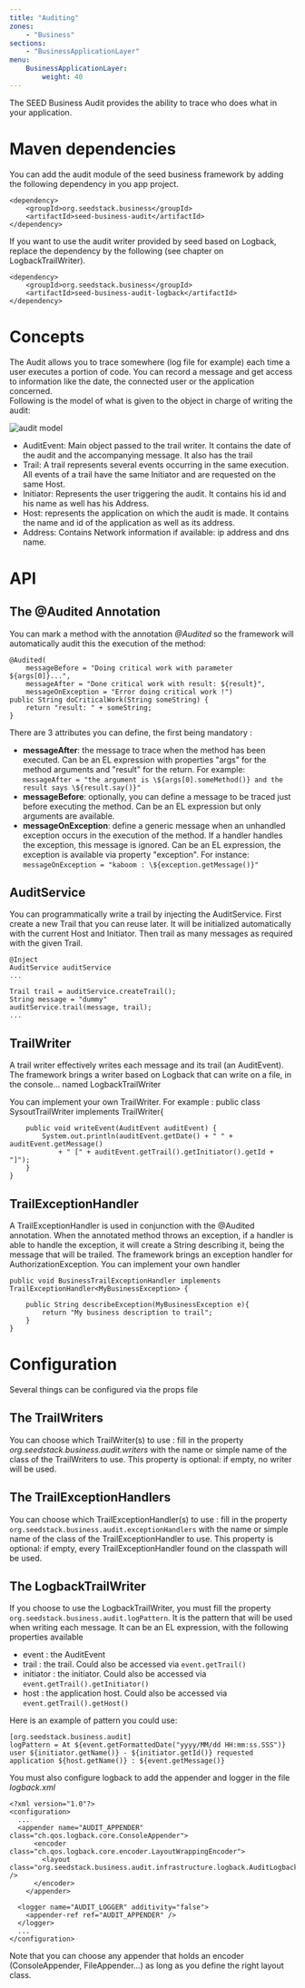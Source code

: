 ```yaml
---
title: "Auditing"
zones:
    - "Business"
sections:
    - "BusinessApplicationLayer"
menu:
    BusinessApplicationLayer:
        weight: 40
---
```



The SEED Business Audit provides the ability to trace who does what in your application.

# Maven dependencies

You can add the audit module of the seed business framework by adding the following dependency in you app project.

    <dependency>
        <groupId>org.seedstack.business</groupId>
        <artifactId>seed-business-audit</artifactId>
    </dependency>

If you want to use the audit writer provided by seed based on Logback, replace the dependency by the following 
(see chapter on LogbackTrailWriter).

    <dependency>
        <groupId>org.seedstack.business</groupId>
        <artifactId>seed-business-audit-logback</artifactId>
    </dependency>

# Concepts

The Audit allows you to trace somewhere (log file for example) each time a user executes a portion of code. You can 
record a message and get access to information like the date,  the connected user or the application concerned. 
</br>Following is the model of what is given to the object in charge of writing the audit:

![audit model]({business-doc}/images/audit-model.png)

 - AuditEvent: Main object passed to the trail writer. It contains the date of the audit and the accompanying message. 
 It also has the trail
 - Trail: A trail represents several events occurring in the same execution. All events of a trail have the same 
 Initiator and are requested on the same Host.
 - Initiator: Represents the user triggering the audit. It contains his id and his name as well has his Address.
 - Host: represents the application on which the audit is made. It contains the name and id of the application as 
 well as its address.
 - Address: Contains Network information if available: ip address and dns name.

# API

## The @Audited Annotation

You can mark a method with the annotation *@Audited* so the framework will automatically audit this the execution of 
the method:

    @Audited(
        messageBefore = "Doing critical work with parameter ${args[0]}...", 
        messageAfter = "Done critical work with result: ${result}", 
        messageOnException = "Error doing critical work !")
    public String doCriticalWork(String someString) {
        return "result: " + someString;
    }


There are 3 attributes you can define, the first being mandatory :

* **messageAfter**: the message to trace when the method has been executed. Can be an EL expression with properties 
"args" for the method arguments and "result" for the return. For example: 
`messageAfter = "the argument is \${args[0].someMethod()} and the result says \${result.say()}"`
* **messageBefore**: optionally, you can define a message to be traced just before executing the method. 
Can be an EL expression but only arguments are available.
* **messageOnException**: define a generic message when an unhandled exception occurs in the execution of the method. 
If a handler handles the exception, this message is ignored. Can be an EL expression, the exception is available via 
property "exception". For instance: `messageOnException = "kaboom : \${exception.getMessage()}"`

## AuditService
You can programmatically write a trail by injecting the AuditService. First create a new Trail that you can reuse later. 
It will be initialized automatically with the current Host and Initiator. Then trail as many messages as required with 
the given Trail.

    @Inject
    AuditService auditService
    ...
    
    Trail trail = auditService.createTrail();
    String message = "dummy"
    auditService.trail(message, trail);
    ...
    
## TrailWriter
A trail writer effectively writes each message and its trail (an AuditEvent). The framework brings a writer based on 
Logback that can write on a file, in the console... named LogbackTrailWriter

You can implement your own TrailWriter. For example :
    public class SysoutTrailWriter implements TrailWriter{
    
        public void writeEvent(AuditEvent auditEvent) {
            System.out.println(auditEvent.getDate() + " " + auditEvent.getMessage() 
                + " [" + auditEvent.getTrail().getInitiator().getId + "]");        
        }
    }
    
## TrailExceptionHandler
A TrailExceptionHandler is used in conjunction with the @Audited annotation. When the annotated method throws an exception, 
if a handler is able to handle the exception, it will create a String describing it, being the message that will be trailed. 
The framework brings an exception handler for AuthorizationException.
You can implement your own handler

    public void BusinessTrailExceptionHandler implements TrailExceptionHandler<MyBusinessException> {
    
        public String describeException(MyBusinessException e){
            return "My business description to trail";
        }
    }

# Configuration
Several things can be configured via the props file

## The TrailWriters
You can choose which TrailWriter(s) to use : fill in the property *org.seedstack.business.audit.writers* with the name
or simple name of the class of the TrailWriters to use.
This property is optional: if empty, no writer will be used.

## The TrailExceptionHandlers
You can choose which TrailExceptionHandler(s) to use : fill in the property `org.seedstack.business.audit.exceptionHandlers`
with the name or simple name of the class of the TrailExceptionHandler to use.
This property is optional: if empty, every TrailExceptionHandler found on the classpath will be used.

## The LogbackTrailWriter
If you choose to use the LogbackTrailWriter, you must fill the property `org.seedstack.business.audit.logPattern`.
It is the pattern that will be used when writing each message. It can be an EL expression, with the following properties available

 - event : the AuditEvent
 - trail : the trail. Could also be accessed via `event.getTrail()`
 - initiator : the initiator. Could also be accessed via `event.getTrail().getInitiator()`
 - host : the application host. Could also be accessed via `event.getTrail().getHost()`
 
Here is an example of pattern you could use:

    [org.seedstack.business.audit]
    logPattern = At ${event.getFormattedDate("yyyy/MM/dd HH:mm:ss.SSS")} user ${initiator.getName()} - ${initiator.getId()} requested application ${host.getName()} : ${event.getMessage()}
    
You must also configure logback to add the appender and logger in the file *logback.xml*

    <?xml version="1.0"?>
    <configuration>
      ...
      <appender name="AUDIT_APPENDER" class="ch.qos.logback.core.ConsoleAppender">
          <encoder class="ch.qos.logback.core.encoder.LayoutWrappingEncoder">
            <layout class="org.seedstack.business.audit.infrastructure.logback.AuditLogbackLayout" />
          </encoder>
        </appender>
    
      <logger name="AUDIT_LOGGER" additivity="false">
        <appender-ref ref="AUDIT_APPENDER" />
      </logger>
      ...
    </configuration>
    
Note that you can choose any appender that holds an encoder (ConsoleAppender, FileAppender...) as long as you define 
the right layout class.